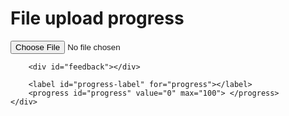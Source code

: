 <html lang="en">
<head>
  <meta charset="UTF-8" />
  <meta name="viewport" content="width=device-width, initial-scale=1.0" />
  <meta http-equiv="X-UA-Compatible" content="ie=edge" />
  <link rel="stylesheet" href="https://cdn.bootcss.com/highlight.js/9.12.0/styles/atom-one-light.min.css" />
  <link rel="stylesheet" href="https://cdn.bootcss.com/github-markdown-css/2.8.0/github-markdown.min.css" />
  <title>Hello World，ここが私の日本空間！</title>
</head>
<body>
  <template type="markdown">
    


<!-- The (first) h1 will be used as the <title> of the HTML page -->
### <a href="#">介绍</a>
<!-- The paragraph after the h1 and ul and before the first h2 is optional. It
is intended to be used for a short summary. -->
私は赵子肖と申します、35歳，専攻(せんこう)は电子工程(でんしこうがくか)です。

2014年(にせんじゅうよねん)はBoston大学を研究生卒業し卒業てから，San Jose Broadcom，に行きました，働いていました，switchスイッチのtestテストを担当し(たんとう)ていました。

2016年(にせんじゅうるく)上海 Nokiaに行きました，ont，olt，システムネットワーク機器(きき)の品質保証(ひんしつほしょう)でしていました，自動化 (じどうか)升级(しんきゅう)していました，

2018年(にせんじゅうはちねん) 深圳（しんせん）Huaweiに行きました，CPU开発(かいはつ)していました，linux，dpdk，だんち＞のmaintenanceしていました。

2022年(にせんにじゅうにねん)，自分で会社（かいしゃ）立ち上げました，业务 (ぎょうむ)はWeChatのmini program，計(けい)10件(じゅうけん)ちゅうもんしで，経営(けいえいする)が行き詰（つ）まっていました，会社を譲渡(じょうと)しました。

いま，新しい挑戦(ちょうせん)をしています，闻き取りありがとうございます，大部，以上。

<!-- The unordered list immediately after the h1 will be formatted on a single
line. It is intended to be used for contact details -->
- <fanqiang320@gmail.com>
- <a href="#">+14388289640</a>
- Montréal, QC

### <a href="履历.xlsx">履历</a>
    ====
  </template>
    <div>
        <h1>File upload progress</h1>
        <input type="file" id="file-uploader">

        <div id="feedback"></div>

        <label id="progress-label" for="progress"></label>
        <progress id="progress" value="0" max="100"> </progress>
    </div>
    
</body>

<script>
    const fileUploader = document.getElementById('file-uploader');
    const feedback = document.getElementById('feedback');
    const progress = document.getElementById('progress');

    const reader = new FileReader();

    fileUploader.addEventListener('change', (event) => {
        const files = event.target.files;
        const file = files[0];
        reader.readAsDataURL(file);

        reader.addEventListener('progress', (event) => {
            if (event.loaded && event.total) {
                const percent = (event.loaded / event.total) * 100;
                progress.value = percent;
                document.getElementById('progress-label').innerHTML = Math.round(percent) + '%';

                if (percent === 100) {
                    let msg = `<span style="color:green;">File <u><b>${file.name}</b></u> has been uploaded successfully.</span>`;
                    feedback.innerHTML = msg;
                }
            }
        });
    });

</script>

<script src="https://cdn.bootcss.com/marked/0.3.6/marked.min.js" charset="utf-8"></script>
<script src="https://cdn.bootcss.com/highlight.js/9.12.0/highlight.min.js" charset="utf-8"></script>
<script src="https://cdn.bootcss.com/highlight.js/9.12.0/languages/javascript.min.js" charset="utf-8"></script>
<script src="md_html.min.js" charset="utf-8"></script>
<script type="text/javascript">
  markedInHtml.init()
</script>
</html>
